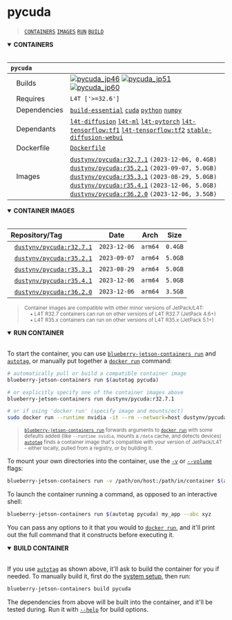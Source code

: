 # pycuda

> [`CONTAINERS`](#user-content-containers) [`IMAGES`](#user-content-images) [`RUN`](#user-content-run) [`BUILD`](#user-content-build)

<details open>
<summary><b><a id="containers">CONTAINERS</a></b></summary>
<br>

| **`pycuda`** | |
| :-- | :-- |
| &nbsp;&nbsp;&nbsp;Builds | [![`pycuda_jp46`](https://img.shields.io/github/actions/workflow/status/dusty-nv/blueberry-jetson-containers/pycuda_jp46.yml?label=pycuda:jp46)](https://github.com/dusty-nv/blueberry-jetson-containers/actions/workflows/pycuda_jp46.yml) [![`pycuda_jp51`](https://img.shields.io/github/actions/workflow/status/dusty-nv/blueberry-jetson-containers/pycuda_jp51.yml?label=pycuda:jp51)](https://github.com/dusty-nv/blueberry-jetson-containers/actions/workflows/pycuda_jp51.yml) [![`pycuda_jp60`](https://img.shields.io/github/actions/workflow/status/dusty-nv/blueberry-jetson-containers/pycuda_jp60.yml?label=pycuda:jp60)](https://github.com/dusty-nv/blueberry-jetson-containers/actions/workflows/pycuda_jp60.yml) |
| &nbsp;&nbsp;&nbsp;Requires | `L4T ['>=32.6']` |
| &nbsp;&nbsp;&nbsp;Dependencies | [`build-essential`](/packages/build/build-essential) [`cuda`](/packages/cuda/cuda) [`python`](/packages/build/python) [`numpy`](/packages/numpy) |
| &nbsp;&nbsp;&nbsp;Dependants | [`l4t-diffusion`](/packages/l4t/l4t-diffusion) [`l4t-ml`](/packages/l4t/l4t-ml) [`l4t-pytorch`](/packages/l4t/l4t-pytorch) [`l4t-tensorflow:tf1`](/packages/l4t/l4t-tensorflow) [`l4t-tensorflow:tf2`](/packages/l4t/l4t-tensorflow) [`stable-diffusion-webui`](/packages/diffusion/stable-diffusion-webui) |
| &nbsp;&nbsp;&nbsp;Dockerfile | [`Dockerfile`](Dockerfile) |
| &nbsp;&nbsp;&nbsp;Images | [`dustynv/pycuda:r32.7.1`](https://hub.docker.com/r/dustynv/pycuda/tags) `(2023-12-06, 0.4GB)`<br>[`dustynv/pycuda:r35.2.1`](https://hub.docker.com/r/dustynv/pycuda/tags) `(2023-09-07, 5.0GB)`<br>[`dustynv/pycuda:r35.3.1`](https://hub.docker.com/r/dustynv/pycuda/tags) `(2023-08-29, 5.0GB)`<br>[`dustynv/pycuda:r35.4.1`](https://hub.docker.com/r/dustynv/pycuda/tags) `(2023-12-06, 5.0GB)`<br>[`dustynv/pycuda:r36.2.0`](https://hub.docker.com/r/dustynv/pycuda/tags) `(2023-12-06, 3.5GB)` |

</details>

<details open>
<summary><b><a id="images">CONTAINER IMAGES</a></b></summary>
<br>

| Repository/Tag | Date | Arch | Size |
| :-- | :--: | :--: | :--: |
| &nbsp;&nbsp;[`dustynv/pycuda:r32.7.1`](https://hub.docker.com/r/dustynv/pycuda/tags) | `2023-12-06` | `arm64` | `0.4GB` |
| &nbsp;&nbsp;[`dustynv/pycuda:r35.2.1`](https://hub.docker.com/r/dustynv/pycuda/tags) | `2023-09-07` | `arm64` | `5.0GB` |
| &nbsp;&nbsp;[`dustynv/pycuda:r35.3.1`](https://hub.docker.com/r/dustynv/pycuda/tags) | `2023-08-29` | `arm64` | `5.0GB` |
| &nbsp;&nbsp;[`dustynv/pycuda:r35.4.1`](https://hub.docker.com/r/dustynv/pycuda/tags) | `2023-12-06` | `arm64` | `5.0GB` |
| &nbsp;&nbsp;[`dustynv/pycuda:r36.2.0`](https://hub.docker.com/r/dustynv/pycuda/tags) | `2023-12-06` | `arm64` | `3.5GB` |

> <sub>Container images are compatible with other minor versions of JetPack/L4T:</sub><br>
> <sub>&nbsp;&nbsp;&nbsp;&nbsp;• L4T R32.7 containers can run on other versions of L4T R32.7 (JetPack 4.6+)</sub><br>
> <sub>&nbsp;&nbsp;&nbsp;&nbsp;• L4T R35.x containers can run on other versions of L4T R35.x (JetPack 5.1+)</sub><br>
</details>

<details open>
<summary><b><a id="run">RUN CONTAINER</a></b></summary>
<br>

To start the container, you can use [`blueberry-jetson-containers run`](/docs/run.md) and [`autotag`](/docs/run.md#autotag), or manually put together a [`docker run`](https://docs.docker.com/engine/reference/commandline/run/) command:
```bash
# automatically pull or build a compatible container image
blueberry-jetson-containers run $(autotag pycuda)

# or explicitly specify one of the container images above
blueberry-jetson-containers run dustynv/pycuda:r32.7.1

# or if using 'docker run' (specify image and mounts/ect)
sudo docker run --runtime nvidia -it --rm --network=host dustynv/pycuda:r32.7.1
```
> <sup>[`blueberry-jetson-containers run`](/docs/run.md) forwards arguments to [`docker run`](https://docs.docker.com/engine/reference/commandline/run/) with some defaults added (like `--runtime nvidia`, mounts a `/data` cache, and detects devices)</sup><br>
> <sup>[`autotag`](/docs/run.md#autotag) finds a container image that's compatible with your version of JetPack/L4T - either locally, pulled from a registry, or by building it.</sup>

To mount your own directories into the container, use the [`-v`](https://docs.docker.com/engine/reference/commandline/run/#volume) or [`--volume`](https://docs.docker.com/engine/reference/commandline/run/#volume) flags:
```bash
blueberry-jetson-containers run -v /path/on/host:/path/in/container $(autotag pycuda)
```
To launch the container running a command, as opposed to an interactive shell:
```bash
blueberry-jetson-containers run $(autotag pycuda) my_app --abc xyz
```
You can pass any options to it that you would to [`docker run`](https://docs.docker.com/engine/reference/commandline/run/), and it'll print out the full command that it constructs before executing it.
</details>
<details open>
<summary><b><a id="build">BUILD CONTAINER</b></summary>
<br>

If you use [`autotag`](/docs/run.md#autotag) as shown above, it'll ask to build the container for you if needed.  To manually build it, first do the [system setup](/docs/setup.md), then run:
```bash
blueberry-jetson-containers build pycuda
```
The dependencies from above will be built into the container, and it'll be tested during.  Run it with [`--help`](/blueberry_jetson_containers/build.py) for build options.
</details>
